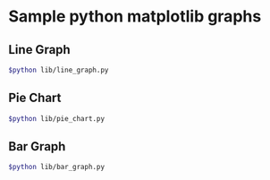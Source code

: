 # Sample python matplotlib graphs

## Line Graph

```bash
$python lib/line_graph.py
```


## Pie Chart

```bash
$python lib/pie_chart.py
```

## Bar Graph

```bash
$python lib/bar_graph.py
```